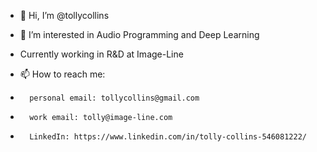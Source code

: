 - 👋 Hi, I’m @tollycollins
- 👀 I’m interested in Audio Programming and Deep Learning
- Currently working in R&D at Image-Line

- 📫 How to reach me: 
-       personal email: tollycollins@gmail.com
-       work email: tolly@image-line.com
-       LinkedIn: https://www.linkedin.com/in/tolly-collins-546081222/

<!---
tollycollins/tollycollins is a ✨ special ✨ repository because its `README.md` (this file) appears on your GitHub profile.
You can click the Preview link to take a look at your changes.
--->

